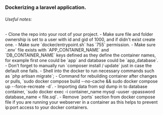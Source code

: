 <h3>Dockerizing a laravel application.</h3>

<h6>Useful notes:</h6>
- Clone the repo into your root of your project.
- Make sure file and folder ownership is set to a user with id and gid of 1000, and if didn't exist create one.
- Make sure `docker/entrypoint.sh` has `755` permission.
- Make sure `.env` file exists with `APP_CONTAINER_NAME` and `DB_CONTAINER_NAME` keys defined as they define the container names, for example first one could be `app` and database could be `app_database`.
- Don't forget to manually run `composer install / update` just in case the default one fails.
- Shell into the docker to run necessary commands such as `php artisan migrate`;
- Command for rebuilding container after changes or pulls, `sudo docker compose build --no-cache && sudo docker compose up --force-recreate -d`.
- Importing data from sql dump in to database container, `sudo docker exec -i container_name mysql -uuser -ppassword database_name < file.sql`.
- Remove `ports` section from docker compose file if you are running your webserver in a container as this helps to prevent ip:port access to your docker containers.
